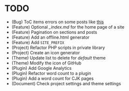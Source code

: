 # TODO

* (Bug) ToC items errors on some posts like [this](/content/reference/project-structure.md)
* (Feature) Optional *_index.md* for the home page of a site
* (Feature) Pagination on sections and posts
* (Feature) Add an offline.html generator
* (Feature) Add `SITE_PREFIX`
* (Project) Refactor PHP scripts in private library
* (Project) Create an icon generator
* (Theme) Update list to delete for *default* theme
* (Theme) Modify the icon of GitHub
* (Plugin) Add Google Analytics
* (Plugin) Refactor word count to a plugin
* (Plugin) Add a word count for CJK pages
* (Document) Check project settings and theme settings
